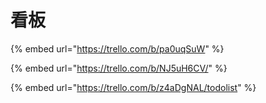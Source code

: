 # 看板

{% embed url="https://trello.com/b/pa0uqSuW" %}

{% embed url="https://trello.com/b/NJ5uH6CV/" %}

{% embed url="https://trello.com/b/z4aDgNAL/todolist" %}



